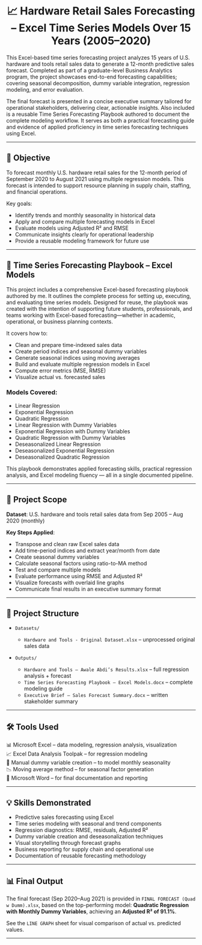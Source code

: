 <h1 align="center">📈 Hardware Retail Sales Forecasting – Excel Time Series Models Over 15 Years (2005–2020)</h1>

This Excel-based time series forecasting project analyzes 15 years of U.S. hardware and tools retail sales data to generate a 12-month predictive sales forecast. Completed as part of a graduate-level Business Analytics program, the project showcases end-to-end forecasting capabilities; covering seasonal decomposition, dummy variable integration, regression modeling, and error evaluation.

The final forecast is presented in a concise executive summary tailored for operational stakeholders, delivering clear, actionable insights. Also included is a reusable Time Series Forecasting Playbook authored to document the complete modeling workflow. It serves as both a practical forecasting guide and evidence of applied proficiency in time series forecasting techniques using Excel.

---

## 🎯 Objective

To forecast monthly U.S. hardware retail sales for the 12-month period of September 2020 to August 2021 using multiple regression models. This forecast is intended to support resource planning in supply chain, staffing, and financial operations.

Key goals:
- Identify trends and monthly seasonality in historical data
- Apply and compare multiple forecasting models in Excel
- Evaluate models using Adjusted R² and RMSE
- Communicate insights clearly for operational leadership
- Provide a reusable modeling framework for future use

---

## 📘 Time Series Forecasting Playbook – Excel Models

This project includes a comprehensive Excel-based forecasting playbook authored by me. It outlines the complete process for setting up, executing, and evaluating time series models. Designed for reuse, the playbook was created with the intention of supporting future students, professionals, and teams working with Excel-based forecasting—whether in academic, operational, or business planning contexts.

It covers how to:

- Clean and prepare time-indexed sales data  
- Create period indices and seasonal dummy variables  
- Generate seasonal indices using moving averages  
- Build and evaluate multiple regression models in Excel  
- Compute error metrics (MSE, RMSE)  
- Visualize actual vs. forecasted sales  

### Models Covered:
- Linear Regression
- Exponential Regression
- Quadratic Regression
- Linear Regression with Dummy Variables
- Exponential Regression with Dummy Variables
- Quadratic Regression with Dummy Variables
- Deseasonalized Linear Regression
- Deseasonalized Exponential Regression
- Deseasonalized Quadratic Regression

This playbook demonstrates applied forecasting skills, practical regression analysis, and Excel modeling fluency — all in a single documented pipeline.

---

## 🧾 Project Scope

**Dataset**: U.S. hardware and tools retail sales data from Sep 2005 – Aug 2020 (monthly)

**Key Steps Applied**:
- Transpose and clean raw Excel sales data
- Add time-period indices and extract year/month from date
- Create seasonal dummy variables
- Calculate seasonal factors using ratio-to-MA method
- Test and compare multiple models
- Evaluate performance using RMSE and Adjusted R²
- Visualize forecasts with overlaid line graphs
- Communicate final results in an executive summary format

---

## 📁 Project Structure

- `Datasets/`  
  - `Hardware and Tools - Original Dataset.xlsx` – unprocessed original sales data

- `Outputs/`  
  - `Hardware and Tools – Awale Abdi’s Results.xlsx` – full regression analysis + forecast  
  - `Time Series Forecasting Playbook – Excel Models.docx` – complete modeling guide  
  - `Executive Brief – Sales Forecast Summary.docx` – written stakeholder summary

---

## 🛠️ Tools Used

📊 Microsoft Excel – data modeling, regression analysis, visualization  
📈 Excel Data Analysis Toolpak – for regression modeling  
🧮 Manual dummy variable creation – to model monthly seasonality  
📉 Moving average method – for seasonal factor generation  
📝 Microsoft Word – for final documentation and reporting  

---

## 💡 Skills Demonstrated

- Predictive sales forecasting using Excel
- Time series modeling with seasonal and trend components
- Regression diagnostics: RMSE, residuals, Adjusted R²
- Dummy variable creation and deseasonalization techniques
- Visual storytelling through forecast graphs
- Business reporting for supply chain and operational use
- Documentation of reusable forecasting methodology

---

## 📊 Final Output

The final forecast (Sep 2020–Aug 2021) is provided in `FINAL FORECAST (Quad w Dumm).xlsx`, based on the top-performing model: **Quadratic Regression with Monthly Dummy Variables**, achieving an **Adjusted R² of 91.1%**.

See the `LINE GRAPH` sheet for visual comparison of actual vs. predicted values.

---
